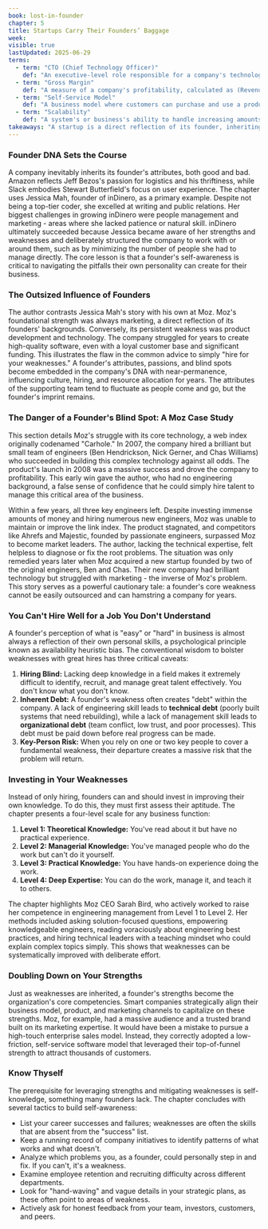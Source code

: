```yaml
---
book: lost-in-founder
chapter: 5
title: Startups Carry Their Founders’ Baggage
week: 
visible: true
lastUpdated: 2025-06-29
terms:
  - term: "CTO (Chief Technology Officer)"
    def: "An executive-level role responsible for a company's technology strategy, product development, and engineering team. They oversee the technical infrastructure and ensure it aligns with the company's business goals."
  - term: "Gross Margin"
    def: "A measure of a company's profitability, calculated as (Revenue - Cost of Goods Sold) / Revenue. It shows the percentage of revenue left after accounting for the direct costs of producing the goods or services sold. A higher gross margin means more money is available to cover other operating expenses."
  - term: "Self-Service Model"
    def: "A business model where customers can purchase and use a product or service with little to no direct assistance from a salesperson or support staff. This is common for software products, which often use free trials and online sign-up processes to attract a large number of users efficiently."
  - term: "Scalability"
    def: "A system's or business's ability to handle increasing amounts of work or growth efficiently. For software, this means the application can serve many more users without a major decrease in performance. For a business, it means it can grow its revenue without a proportional increase in costs."
takeaways: "A startup is a direct reflection of its founder, inheriting their strengths, weaknesses, and personality. To succeed, founders must develop deep self-awareness to structure the company around their strengths and proactively manage or invest in their weaknesses, as simply hiring talent to fill gaps is often insufficient."
---
```


### Founder DNA Sets the Course
A company inevitably inherits its founder's attributes, both good and bad. Amazon reflects Jeff Bezos's passion for logistics and his thriftiness, while Slack embodies Stewart Butterfield's focus on user experience. The chapter uses Jessica Mah, founder of inDinero, as a primary example. Despite not being a top-tier coder, she excelled at writing and public relations. Her biggest challenges in growing inDinero were people management and marketing - areas where she lacked patience or natural skill. inDinero ultimately succeeded because Jessica became aware of her strengths and weaknesses and deliberately structured the company to work with or around them, such as by minimizing the number of people she had to manage directly. The core lesson is that a founder's self-awareness is critical to navigating the pitfalls their own personality can create for their business.

### The Outsized Influence of Founders
The author contrasts Jessica Mah's story with his own at Moz. Moz's foundational strength was always marketing, a direct reflection of its founders' backgrounds. Conversely, its persistent weakness was product development and technology. The company struggled for years to create high-quality software, even with a loyal customer base and significant funding. This illustrates the flaw in the common advice to simply "hire for your weaknesses." A founder's attributes, passions, and blind spots become embedded in the company's DNA with near-permanence, influencing culture, hiring, and resource allocation for years. The attributes of the supporting team tend to fluctuate as people come and go, but the founder's imprint remains.

### The Danger of a Founder's Blind Spot: A Moz Case Study
This section details Moz's struggle with its core technology, a web index originally codenamed "Carhole." In 2007, the company hired a brilliant but small team of engineers (Ben Hendrickson, Nick Gerner, and Chas Williams) who succeeded in building this complex technology against all odds. The product's launch in 2008 was a massive success and drove the company to profitability. This early win gave the author, who had no engineering background, a false sense of confidence that he could simply hire talent to manage this critical area of the business.

Within a few years, all three key engineers left. Despite investing immense amounts of money and hiring numerous new engineers, Moz was unable to maintain or improve the link index. The product stagnated, and competitors like Ahrefs and Majestic, founded by passionate engineers, surpassed Moz to become market leaders. The author, lacking the technical expertise, felt helpless to diagnose or fix the root problems. The situation was only remedied years later when Moz acquired a new startup founded by two of the original engineers, Ben and Chas. Their new company had brilliant technology but struggled with marketing - the inverse of Moz's problem. This story serves as a powerful cautionary tale: a founder's core weakness cannot be easily outsourced and can hamstring a company for years.

### You Can't Hire Well for a Job You Don't Understand
A founder's perception of what is "easy" or "hard" in business is almost always a reflection of their own personal skills, a psychological principle known as availability heuristic bias. The conventional wisdom to bolster weaknesses with great hires has three critical caveats:
1.  **Hiring Blind:** Lacking deep knowledge in a field makes it extremely difficult to identify, recruit, and manage great talent effectively. You don't know what you don't know.
2.  **Inherent Debt:** A founder's weakness often creates "debt" within the company. A lack of engineering skill leads to **technical debt** (poorly built systems that need rebuilding), while a lack of management skill leads to **organizational debt** (team conflict, low trust, and poor processes). This debt must be paid down before real progress can be made.
3.  **Key-Person Risk:** When you rely on one or two key people to cover a fundamental weakness, their departure creates a massive risk that the problem will return.

### Investing in Your Weaknesses
Instead of only hiring, founders can and should invest in improving their own knowledge. To do this, they must first assess their aptitude. The chapter presents a four-level scale for any business function:
1.  **Level 1: Theoretical Knowledge:** You've read about it but have no practical experience.
2.  **Level 2: Managerial Knowledge:** You've managed people who do the work but can't do it yourself.
3.  **Level 3: Practical Knowledge:** You have hands-on experience doing the work.
4.  **Level 4: Deep Expertise:** You can do the work, manage it, and teach it to others.

The chapter highlights Moz CEO Sarah Bird, who actively worked to raise her competence in engineering management from Level 1 to Level 2. Her methods included asking solution-focused questions, empowering knowledgeable engineers, reading voraciously about engineering best practices, and hiring technical leaders with a teaching mindset who could explain complex topics simply. This shows that weaknesses can be systematically improved with deliberate effort.

### Doubling Down on Your Strengths
Just as weaknesses are inherited, a founder's strengths become the organization's core competencies. Smart companies strategically align their business model, product, and marketing channels to capitalize on these strengths. Moz, for example, had a massive audience and a trusted brand built on its marketing expertise. It would have been a mistake to pursue a high-touch enterprise sales model. Instead, they correctly adopted a low-friction, self-service software model that leveraged their top-of-funnel strength to attract thousands of customers.

### Know Thyself
The prerequisite for leveraging strengths and mitigating weaknesses is self-knowledge, something many founders lack. The chapter concludes with several tactics to build self-awareness:
* List your career successes and failures; weaknesses are often the skills that are absent from the "success" list.
* Keep a running record of company initiatives to identify patterns of what works and what doesn't.
* Analyze which problems you, as a founder, could personally step in and fix. If you can't, it's a weakness.
* Examine employee retention and recruiting difficulty across different departments.
* Look for "hand-waving" and vague details in your strategic plans, as these often point to areas of weakness.
* Actively ask for honest feedback from your team, investors, customers, and peers.